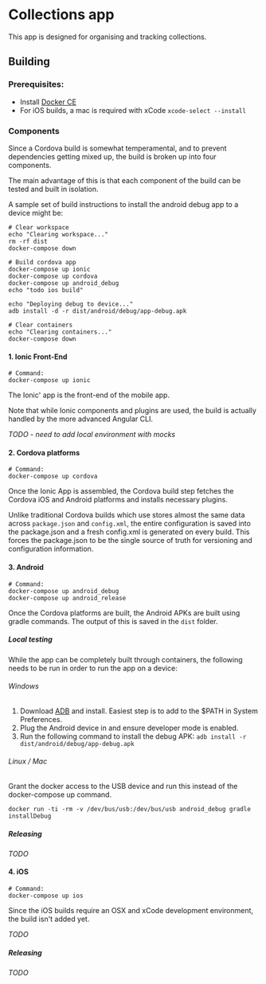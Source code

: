 # Collections app

This app is designed for organising and tracking collections.

## Building

### Prerequisites: 

* Install [Docker CE](https://docs.docker.com/install/)
* For iOS builds, a mac is required with xCode `xcode-select --install`

### Components

Since a Cordova build is somewhat temperamental, and to prevent dependencies getting mixed up, the build is broken up into four components.

The main advantage of this is that each component of the build can be tested and built in isolation.

A sample set of build instructions to install the android debug app to a device might be:

```
# Clear workspace
echo "Clearing workspace..."
rm -rf dist
docker-compose down

# Build cordova app
docker-compose up ionic
docker-compose up cordova
docker-compose up android_debug
echo "todo ios build"

echo "Deploying debug to device..."
adb install -d -r dist/android/debug/app-debug.apk

# Clear containers
echo "Clearing containers..."
docker-compose down

```

#### 1. Ionic Front-End

```
# Command: 
docker-compose up ionic
```

The Ionic' app is the front-end of the mobile app. 

Note that while Ionic components and plugins are used, the build is actually handled by the more advanced Angular CLI. 

*TODO - need to add local environment with mocks*

#### 2. Cordova platforms

```
# Command: 
docker-compose up cordova
```

Once the Ionic App is assembled, the Cordova build step fetches the Cordova iOS and Android platforms and installs necessary plugins.

Unlike traditional Cordova builds which use stores almost the same data across `package.json` and `config.xml`, the entire configuration is saved into the package.json and a fresh config.xml is generated on every build. This forces the package.json to be the single source of truth for versioning and configuration information.

#### 3. Android

```
# Command: 
docker-compose up android_debug
docker-compose up android_release
```

Once the Cordova platforms are built, the Android APKs are built using gradle commands. The output of this is saved in the `dist` folder.

##### Local testing

While the app can be completely built through containers, the following needs to be run in order to run the app on a device:

###### Windows

1. Download [ADB](https://dl.google.com/android/repository/platform-tools-latest-windows.zip) and install. Easiest step is to add to the $PATH in System Preferences.
2. Plug the Android device in and ensure developer mode is enabled.
3. Run the following command to install the debug APK: `adb install -r dist/android/debug/app-debug.apk`

###### Linux / Mac

Grant the docker access to the USB device and run this instead of the docker-compose up command.

```
docker run -ti -rm -v /dev/bus/usb:/dev/bus/usb android_debug gradle installDebug
```

##### Releasing

*TODO*

#### 4. iOS

```
# Command: 
docker-compose up ios
```

Since the iOS builds require an OSX and xCode development environment, the build isn't added yet. 

*TODO*

##### Releasing

*TODO*
